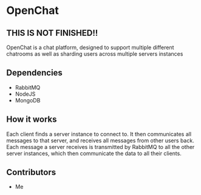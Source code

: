 # OpenChat
## THIS IS NOT FINISHED!!
OpenChat is a chat platform, designed to support multiple different chatrooms as well as sharding users across multiple servers instances

## Dependencies
- RabbitMQ
- NodeJS
- MongoDB

## How it works
Each client finds a server instance to connect to. It then communicates all messages to that server, and receives all messages from other users back. Each message a server receives is transmitted by RabbitMQ to all the other server instances, which then communicate the data to all their clients.

## Contributors
- Me
